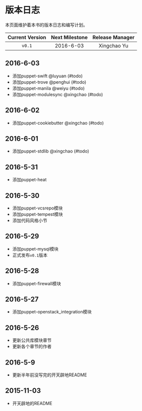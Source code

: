 # 版本日志

本页面维护着本书的版本日志和编写计划。

|Current Version|Next Milestone|Release Manager| 
|:---:|:---:|:---:|
|`v0.1`| 2016-6-03| Xingchao Yu  |

## 2016-6-03
  - 添加puppet-swift @luyuan (#todo)
  - 添加puppet-trove @penghui (#todo)
  - 添加puppet-manila @weiyu (#todo)
  - 添加puppet-modulesync @xingchao (#todo)

## 2016-6-02
  - 添加puppet-cookiebutter @xingchao (#todo)

## 2016-6-01
  - 添加puppet-stdlib @xingchao (#todo)

## 2016-5-31
  - 添加puppet-heat

## 2016-5-30
  - 添加puppet-vcsrepo模块
  - 添加puppet-tempest模块
  - 添加代码风格小节

## 2016-5-29
  - 添加puppet-mysql模块
  - 正式发布`v0.1`版本

## 2016-5-28
  - 添加puppet-firewall模块

## 2016-5-27
  - 添加puppet-openstack_integration模块

## 2016-5-26 
  - 更新公共库模块章节
  - 更新各个章节的作者

## 2016-5-9
  - 更新半年前没写完的开天辟地README

## 2015-11-03
  - 开天辟地的README